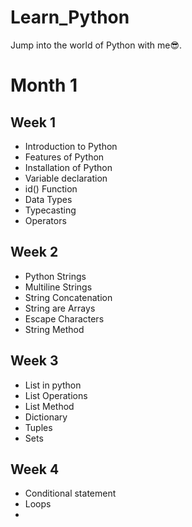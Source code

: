# Learn_Python

Jump into the world of Python with me😎.

# Month 1

## Week 1

- Introduction to Python
- Features of Python
- Installation of Python
- Variable declaration
- id() Function
- Data Types
- Typecasting
- Operators

## Week 2

- Python Strings
- Multiline Strings
- String Concatenation
- String are Arrays
- Escape Characters
- String Method

## Week 3

- List in python
- List Operations
- List Method
- Dictionary
- Tuples
- Sets

## Week 4

- Conditional statement
- Loops
-
